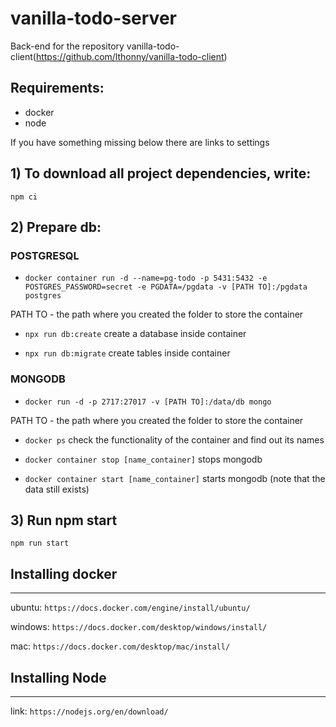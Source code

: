 # vanilla-todo-server
Back-end for the repository vanilla-todo-client(https://github.com/lthonny/vanilla-todo-client)

## Requirements: 
  - docker
  - node

If you have something missing below there are links to settings

## 1) To download all project dependencies, write:
  
  `npm ci`

## 2) Prepare db:

### POSTGRESQL 

   - `docker container run -d --name=pg-todo -p 5431:5432 -e POSTGRES_PASSWORD=secret -e PGDATA=/pgdata -v [PATH TO]:/pgdata postgres`
 
   PATH TO - the path where you created the folder to store the container

   - `npx run db:create` create a database inside container

   - `npx run db:migrate` create tables inside container

### MONGODB
    
   - `docker run -d -p 2717:27017 -v [PATH TO]:/data/db mongo`
    
   PATH TO - the path where you created the folder to store the container
    
   - `docker ps` check the functionality of the container and find out its names
    
   - `docker container stop [name_container]` stops mongodb
    
   - `docker container start [name_container]` starts mongodb (note that the data still exists)
 
## 3) Run npm start

  `npm run start`

## Installing docker
-------
ubuntu: `https://docs.docker.com/engine/install/ubuntu/`

windows: `https://docs.docker.com/desktop/windows/install/`

mac: `https://docs.docker.com/desktop/mac/install/`


## Installing Node
-------
link: `https://nodejs.org/en/download/`
